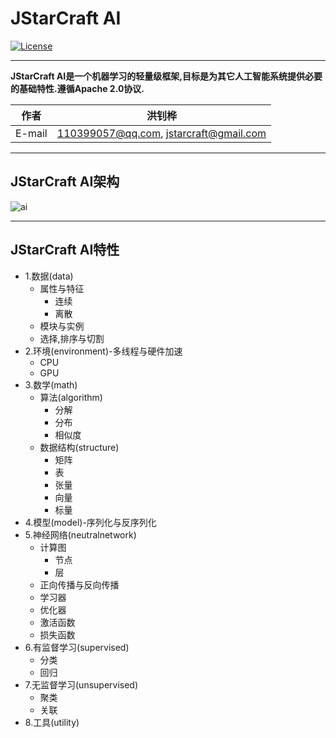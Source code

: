 JStarCraft AI
==========

[![License](https://img.shields.io/badge/license-Apache%202-4EB1BA.svg)](https://www.apache.org/licenses/LICENSE-2.0.html)

*****

**JStarCraft AI是一个机器学习的轻量级框架,目标是为其它人工智能系统提供必要的基础特性.遵循Apache 2.0协议.**

|作者|洪钊桦|
|---|---
|E-mail|110399057@qq.com, jstarcraft@gmail.com

*****

## JStarCraft AI架构

![ai](https://github.com/HongZhaoHua/reference-document/blob/master/ai/JStarCraft%E4%BA%BA%E5%B7%A5%E6%99%BA%E8%83%BD%E6%A1%86%E6%9E%B6%E7%BB%84%E7%BB%84%E4%BB%B6%E5%9B%BE.png "JStarCraft AI架构")

*****

## JStarCraft AI特性
* 1.数据(data)
    * 属性与特征
        * 连续
        * 离散
    * 模块与实例
    * 选择,排序与切割
* 2.环境(environment)-多线程与硬件加速
    * CPU
    * GPU
* 3.数学(math)
    * 算法(algorithm)
        * 分解
        * 分布
        * 相似度
    * 数据结构(structure)
        * 矩阵
        * 表
        * 张量
        * 向量
        * 标量
* 4.模型(model)-序列化与反序列化
* 5.神经网络(neutralnetwork)
    * 计算图
        * 节点
        * 层
    * 正向传播与反向传播
    * 学习器
    * 优化器
    * 激活函数
    * 损失函数
* 6.有监督学习(supervised)
    * 分类
    * 回归
* 7.无监督学习(unsupervised)
    * 聚类
    * 关联
* 8.工具(utility)
